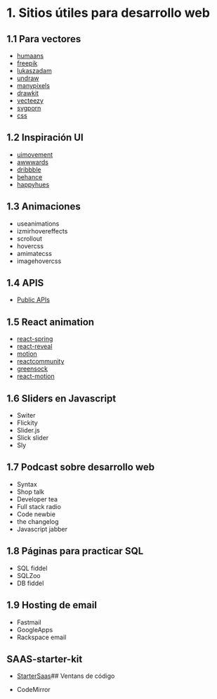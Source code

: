 # 1. Sitios útiles para desarrollo web



## 1.1 Para vectores

-   [humaans](http://humaans.com)
-   [freepik](http://freepik.com)
-   [lukaszadam](http://lukaszadam.com)
-   [undraw](http://undraw.co)
-   [manypixels](http://manypixels.com)
-   [drawkit](http://drawkit.io)
-   [vecteezy](http://vecteezy.com)
-   [svgporn](http://svgporn.com)
-   [css](http://css.gg)

## 1.2 Inspiración UI

-   [uimovement](http://uimovement.com)
-   [awwwards](http://awwwards.com)
-   [dribbble](http://dribbble.com)
-   [behance](http://behance.net)
-   [happyhues](http://happyhues.com)

## 1.3 Animaciones

-   useanimations
-   izmirhovereffects
-   scrollout
-   hovercss
-   amimatecss
-   imagehovercss

## 1.4 APIS

-   [Public APIs](https://github.com/public-apis/public-apis)

## 1.5 React animation

-   [react-spring](http://react-spring.io)
-   [react-reveal](http://react-reveal.com)
-   [motion](http://framer.com/motion)
-   [reactcommunity](http://reactcommunity.org/react-transition-group)
-   [greensock](http://greensock.com)
-   [react-motion](http://github.com/chenglou/react-motion)

## 1.6 Sliders en Javascript

-   Switer
-   Flickity
-   Slider.js
-   Slick slider
-   Sly

## 1.7 Podcast sobre desarrollo web

-   Syntax
-   Shop talk
-   Developer tea
-   Full stack radio
-   Code newbie
-   the changelog
-   Javascript jabber

## 1.8 Páginas para practicar SQL

-   SQL fiddel
-   SQLZoo
-   DB fiddel

## 1.9 Hosting de email

- Fastmail
- GoogleApps
- Rackspace email
## SAAS-starter-kit

- [StarterSaas](https://www.startersaas.com/)## Ventans de código

- CodeMirror